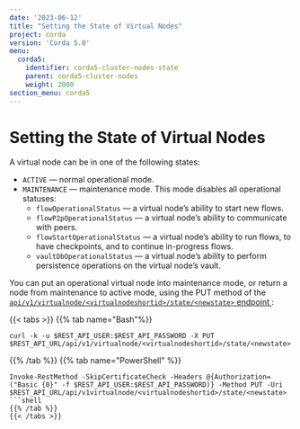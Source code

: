 ```yaml
---
date: '2023-06-12'
title: "Setting the State of Virtual Nodes"
project: corda
version: 'Corda 5.0'
menu:
  corda5:
    identifier: corda5-cluster-nodes-state
    parent: corda5-cluster-nodes
    weight: 2000
section_menu: corda5
---
```


# Setting the State of Virtual Nodes

A virtual node can be in one of the following states: 

* `ACTIVE` — normal operational mode.
* `MAINTENANCE` — maintenance mode. This mode disables all operational statuses:
    * `flowOperationalStatus` — a virtual node’s ability to start new flows.
    * `flowP2pOperationalStatus` — a virtual node’s ability to communicate with peers.
    * `flowStartOperationalStatus` — a virtual node’s ability to run flows, to have checkpoints, and to continue in-progress flows.
    * `vaultDbOperationalStatus` — a virtual node’s ability to perform persistence operations on the virtual node’s vault.

You can put an operational virtual node into maintenance mode, or return a node from maintenance to active mode, using the PUT method of the <a href ="../../reference/rest-api/C5_OpenAPI.html#tag/Virtual-Node-API/operation/put_virtualnode__virtualnodeshortid__state__newstate_">`api/v1/virtualnode/<virtualnodeshortid>/state/<newstate>` endpoint </a>:

{{< tabs >}}
{{% tab name="Bash"%}}
```shell
curl -k -u $REST_API_USER:$REST_API_PASSWORD -X PUT $REST_API_URL/api/v1/virtualnode/<virtualnodeshortid>/state/<newstate>
```
{{% /tab %}}
{{% tab name="PowerShell" %}}
```
Invoke-RestMethod -SkipCertificateCheck -Headers @{Authorization=("Basic {0}" -f $REST_API_USER:$REST_API_PASSWORD)} -Method PUT -Uri $REST_API_URL/api/v1virtualnode/<virtualnodeshortid>/state/<newstate>
```shell
{{% /tab %}}
{{< /tabs >}}